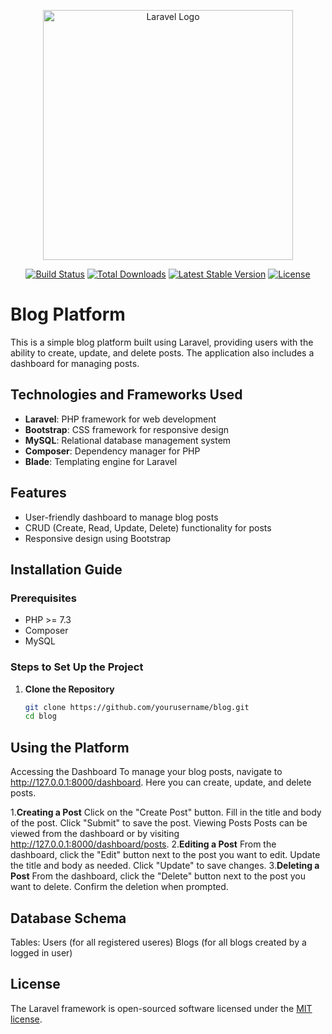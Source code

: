 <p align="center"><a href="https://laravel.com" target="_blank"><img src="https://raw.githubusercontent.com/laravel/art/master/logo-lockup/5%20SVG/2%20CMYK/1%20Full%20Color/laravel-logolockup-cmyk-red.svg" width="400" alt="Laravel Logo"></a></p>

<p align="center">
<a href="https://github.com/laravel/framework/actions"><img src="https://github.com/laravel/framework/workflows/tests/badge.svg" alt="Build Status"></a>
<a href="https://packagist.org/packages/laravel/framework"><img src="https://img.shields.io/packagist/dt/laravel/framework" alt="Total Downloads"></a>
<a href="https://packagist.org/packages/laravel/framework"><img src="https://img.shields.io/packagist/v/laravel/framework" alt="Latest Stable Version"></a>
<a href="https://packagist.org/packages/laravel/framework"><img src="https://img.shields.io/packagist/l/laravel/framework" alt="License"></a>
</p>

# Blog Platform

This is a simple blog platform built using Laravel, providing users with the ability to create, update, and delete posts. The application also includes a dashboard for managing posts.

## Technologies and Frameworks Used

- **Laravel**: PHP framework for web development
- **Bootstrap**: CSS framework for responsive design
- **MySQL**: Relational database management system
- **Composer**: Dependency manager for PHP
- **Blade**: Templating engine for Laravel

## Features

- User-friendly dashboard to manage blog posts
- CRUD (Create, Read, Update, Delete) functionality for posts
- Responsive design using Bootstrap

## Installation Guide

### Prerequisites

- PHP >= 7.3
- Composer
- MySQL

### Steps to Set Up the Project

1. **Clone the Repository**

   ```bash
   git clone https://github.com/yourusername/blog.git
   cd blog


## Using the Platform
Accessing the Dashboard
To manage your blog posts, navigate to http://127.0.0.1:8000/dashboard. Here you can create, update, and delete posts.

1.**Creating a Post**
    Click on the "Create Post" button.
    Fill in the title and body of the post.
    Click "Submit" to save the post.
    Viewing Posts
    Posts can be viewed from the dashboard or by visiting http://127.0.0.1:8000/dashboard/posts.
2.**Editing a Post**
    From the dashboard, click the "Edit" button next to the post you want to edit.
    Update the title and body as needed.
    Click "Update" to save changes.
3.**Deleting a Post**
    From the dashboard, click the "Delete" button next to the post you want to delete.
    Confirm the deletion when prompted.

## Database Schema
Tables:
Users (for all registered useres)
Blogs (for all blogs created by a logged in user)

## License

The Laravel framework is open-sourced software licensed under the [MIT license](https://opensource.org/licenses/MIT).
